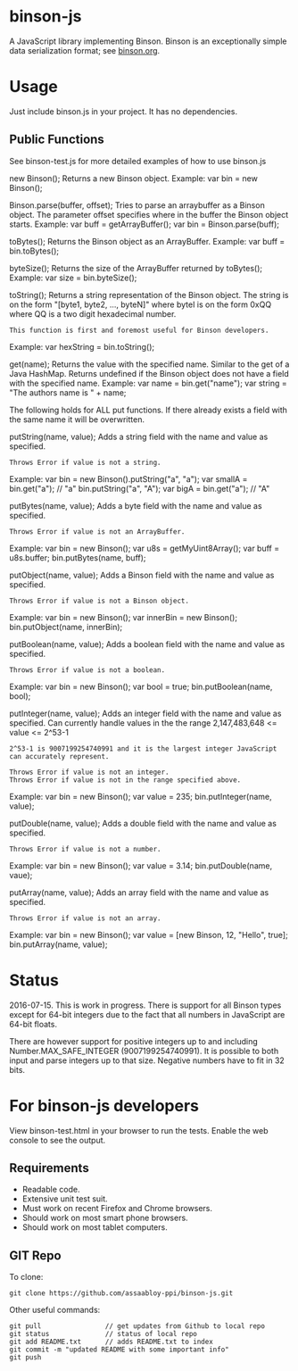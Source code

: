 binson-js
=========

A JavaScript library implementing Binson. Binson is an exceptionally simple 
data serialization format; see [binson.org](http://binson.org/).


Usage
=====

Just include binson.js in your project. It has no dependencies.

Public Functions
----------------

See binson-test.js for more detailed examples of how to use binson.js

new Binson();
    Returns a new Binson object.
Example:
    var bin = new Binson();

Binson.parse(buffer, offset);
    Tries to parse an arraybuffer as a Binson object. The 
    parameter offset specifies where in the buffer the Binson
    object starts.
Example:
    var buff = getArrayBuffer();
    var bin = Binson.parse(buff);

toBytes();
    Returns the Binson object as an ArrayBuffer.
Example:
    var buff = bin.toBytes();

byteSize();
    Returns the size of the ArrayBuffer returned by toBytes();
Example:
    var size = bin.byteSize();

toString();
    Returns a string representation of the Binson object. The 
    string is on the form "[byte1, byte2, ..., byteN]" where 
    byteI is on the form 0xQQ where QQ is a two digit 
    hexadecimal number.
    
    This function is first and foremost useful for Binson developers.
Example:
    var hexString = bin.toString();

get(name);
    Returns the value with the specified name. Similar to the 
    get of a Java HashMap. Returns undefined if the Binson object
    does not have a field with the specified name.
Example: 
    var name = bin.get("name");
    var string = "The authors name is " + name;

The following holds for ALL put functions. If there already exists 
a field with the same name it will be overwritten.

putString(name, value);
    Adds a string field with the name and value as specified. 

    Throws Error if value is not a string.
Example:
    var bin = new Binson().putString("a", "a");
    var smallA = bin.get("a");  // "a"
    bin.putString("a", "A");
    var bigA = bin.get("a");    // "A"

putBytes(name, value);
    Adds a byte field with the name and value as specified. 

    Throws Error if value is not an ArrayBuffer.
Example:
    var bin = new Binson();
    var u8s = getMyUint8Array();
    var buff = u8s.buffer;
    bin.putBytes(name, buff);

putObject(name, value);
    Adds a Binson field with the name and value as specified.

    Throws Error if value is not a Binson object.
Example:
    var bin = new Binson();
    var innerBin = new Binson();
    bin.putObject(name, innerBin);

putBoolean(name, value);
    Adds a boolean field with the name and value as specified.

    Throws Error if value is not a boolean.
Example:
    var bin = new Binson();
    var bool = true;
    bin.putBoolean(name, bool);
    
putInteger(name, value);
    Adds an integer field with the name and value as specified.
    Can currently handle values in the the range 
    2,147,483,648 <= value <= 2^53-1

    2^53-1 is 9007199254740991 and it is the largest integer JavaScript
    can accurately represent.

    Throws Error if value is not an integer.
    Throws Error if value is not in the range specified above.
Example:
    var bin = new Binson();
    var value = 235;
    bin.putInteger(name, value);

putDouble(name, value);
    Adds a double field with the name and value as specified.

    Throws Error if value is not a number.
Example:
    var bin = new Binson();
    var value = 3.14;
    bin.putDouble(name, vaue);
    
putArray(name, value);
    Adds an array field with the name and value as specified.

    Throws Error if value is not an array.
Example:
    var bin = new Binson();
    var value = [new Binson, 12, "Hello", true];
    bin.putArray(name, value);


Status
======

2016-07-15. This is work in progress. There is support for 
all Binson types except for 64-bit integers due to the fact
that all numbers in JavaScript are 64-bit floats.

There are however support for positive integers up to and including
Number.MAX_SAFE_INTEGER (9007199254740991). It is possible to both
input and parse integers up to that size. Negative numbers have to 
fit in 32 bits.


For binson-js developers
========================

View binson-test.html in your browser to run the tests. Enable the 
web console to see the output.

Requirements
------------

* Readable code.
* Extensive unit test suit.
* Must work on recent Firefox and Chrome browsers.
* Should work on most smart phone browsers.
* Should work on most tablet computers.


GIT Repo
--------

To clone:

    git clone https://github.com/assaabloy-ppi/binson-js.git

Other useful commands:

    git pull                // get updates from Github to local repo
    git status              // status of local repo
    git add README.txt      // adds README.txt to index
    git commit -m "updated README with some important info"
    git push


